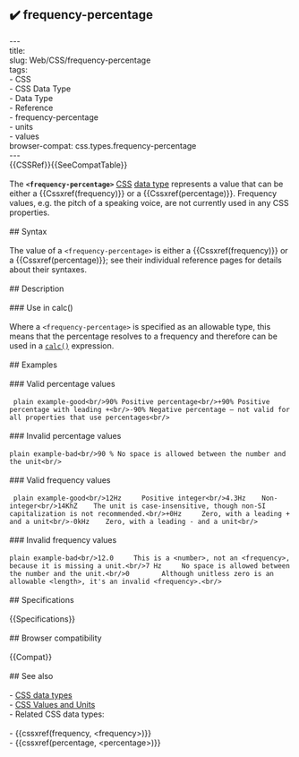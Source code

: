 ## ✔️ frequency-percentage 
 ---<br/>title: <frequency-percentage><br/>slug: Web/CSS/frequency-percentage<br/>tags:<br/>  - CSS<br/>  - CSS Data Type<br/>  - Data Type<br/>  - Reference<br/>  - frequency-percentage<br/>  - units<br/>  - values<br/>browser-compat: css.types.frequency-percentage<br/>---<br/>{{CSSRef}}{{SeeCompatTable}}<br/><br/>The **`<frequency-percentage>`** [CSS](/en-US/docs/Web/CSS) [data type](/en-US/docs/Web/CSS/CSS_Types) represents a value that can be either a {{Cssxref(frequency)}} or a {{Cssxref(percentage)}}. Frequency values, e.g. the pitch of a speaking voice, are not currently used in any CSS properties.<br/><br/>## Syntax<br/><br/>The value of a `<frequency-percentage>` is either a {{Cssxref(frequency)}} or a {{Cssxref(percentage)}}; see their individual reference pages for details about their syntaxes.<br/><br/>## Description<br/><br/>### Use in calc()<br/><br/>Where a `<frequency-percentage>` is specified as an allowable type, this means that the percentage resolves to a frequency and therefore can be used in a [`calc()`](/en-US/docs/Web/CSS/calc()) expression.<br/><br/>## Examples<br/><br/>### Valid percentage values<br/><br/>``` plain example-good<br/>90% Positive percentage<br/>+90% Positive percentage with leading +<br/>-90% Negative percentage — not valid for all properties that use percentages<br/>```<br/><br/>### Invalid percentage values<br/><br/>```plain example-bad<br/>90 % No space is allowed between the number and the unit<br/>```<br/><br/>### Valid frequency values<br/><br/>``` plain example-good<br/>12Hz     Positive integer<br/>4.3Hz    Non-integer<br/>14KhZ    The unit is case-insensitive, though non-SI capitalization is not recommended.<br/>+0Hz     Zero, with a leading + and a unit<br/>-0kHz    Zero, with a leading - and a unit<br/>```<br/><br/>### Invalid frequency values<br/><br/>```plain example-bad<br/>12.0     This is a <number>, not an <frequency>, because it is missing a unit.<br/>7 Hz     No space is allowed between the number and the unit.<br/>0        Although unitless zero is an allowable <length>, it's an invalid <frequency>.<br/>```<br/><br/>## Specifications<br/><br/>{{Specifications}}<br/><br/>## Browser compatibility<br/><br/>{{Compat}}<br/><br/>## See also<br/><br/>- [CSS data types](/en-US/docs/Web/CSS/CSS_Types)<br/>- [CSS Values and Units](/en-US/docs/Web/CSS/CSS_Values_and_Units)<br/>- Related CSS data types:<br/><br/>  - {{cssxref(frequency, &lt;frequency&gt;)}}<br/>  - {{cssxref(percentage, &lt;percentage&gt;)}}<br/>